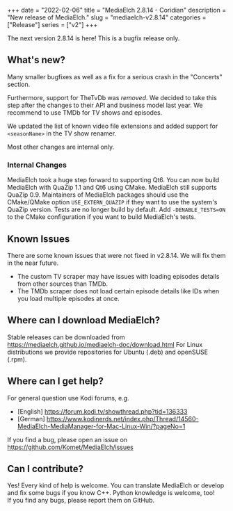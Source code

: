 +++
date = "2022-02-06"
title = "MediaElch 2.8.14 - Coridian"
description = "New release of MediaElch."
slug = "mediaelch-v2.8.14"
categories = ["Release"]
series = ["v2"]
+++

The next version 2.8.14 is here! This is a bugfix release only.

## What's new?

Many smaller bugfixes as well as a fix for a serious crash in the
"Concerts" section.

Furthermore, support for TheTvDb was _removed_. We decided to take this step
after the changes to their API and business model last year.
We recommend to use TMDb for TV shows and episodes.

We updated the list of known video file extensions and added support for
`<seasonName>` in the TV show renamer.

Most other changes are internal only. 

### Internal Changes

MediaElch took a huge step forward to supporting Qt6.  You can now build
MediaElch with QuaZip 1.1 and Qt6 using CMake.
MediaElch still supports QuaZip 0.9.  Maintainers of MediaElch packages
should use the CMake/QMake option `USE_EXTERN_QUAZIP` if they want to use the
system's QuaZip version. Tests are no longer build by default.
Add `-DENABLE_TESTS=ON` to the CMake configuration if you want to build
MediaElch's tests.

## Known Issues

There are some known issues that were not fixed in v2.8.14.
We will fix them in the near future.

 - The custom TV scraper may have issues with loading episodes details from
   other sources than TMDb.
 - The TMDb scraper does not load certain episode details like IDs when you
   load multiple episodes at once.

## Where can I download MediaElch?

Stable releases can be downloaded from <https://mediaelch.github.io/mediaelch-doc/download.html>
For Linux distributions we provide repositories for Ubuntu (.deb) and openSUSE (.rpm).

## Where can I get help?

For general question use Kodi forums, e.g.

  - [English] https://forum.kodi.tv/showthread.php?tid=136333
  - [German] https://www.kodinerds.net/index.php/Thread/14560-MediaElch-MediaManager-for-Mac-Linux-Win/?pageNo=1

If you find a bug, please open an issue on https://github.com/Komet/MediaElch/issues

## Can I contribute?

Yes! Every kind of help is welcome. You can translate MediaElch or develop and
fix some bugs if you know C++.  Python knowledge is welcome, too!  
If you find any bugs, please report them on GitHub.

[changelog]: https://mediaelch.github.io/mediaelch-doc/release-notes.html
